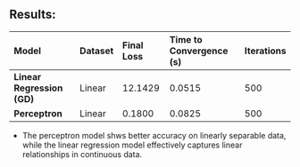 ## Results:

| Model | Dataset | Final Loss | Time to Convergence (s) | Iterations |
| :--- | :--- | :--- | :--- | :--- |
| **Linear Regression (GD)** | Linear | 12.1429 | 0.0515 | 500 |
| **Perceptron** | Linear | 0.1800 | 0.0825 | 500 |

* The perceptron model shws better accuracy on linearly separable data, while the linear regression model effectively captures linear relationships in continuous data.
